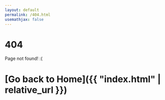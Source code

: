 ```yaml
---
layout: default
permalink: /404.html
usemathjax: false
---
```


# 404

Page not found! :(

# [Go back to Home]({{ "index.html" | relative_url }})
